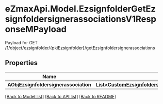 # eZmaxApi.Model.EzsignfolderGetEzsignfoldersignerassociationsV1ResponseMPayload
Payload for GET /1/object/ezsignfolder/{pkiEzsignfolder}/getEzsignfoldersignerassociations

## Properties

Name | Type | Description | Notes
------------ | ------------- | ------------- | -------------
**AObjEzsignfoldersignerassociation** | [**List&lt;CustomEzsignfoldersignerassociationActionableElementResponse&gt;**](CustomEzsignfoldersignerassociationActionableElementResponse.md) |  | 

[[Back to Model list]](../README.md#documentation-for-models) [[Back to API list]](../README.md#documentation-for-api-endpoints) [[Back to README]](../README.md)

